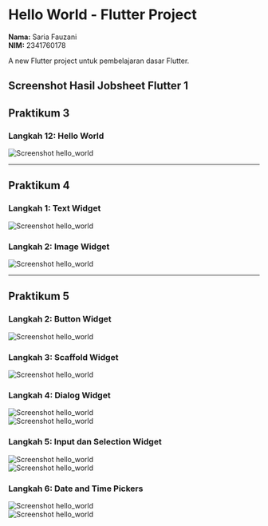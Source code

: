 # Hello World - Flutter Project

**Nama:** Saria Fauzani  
**NIM:** 2341760178  


A new Flutter project untuk pembelajaran dasar Flutter.


## Screenshot Hasil Jobsheet Flutter 1



## Praktikum 3

### Langkah 12: Hello World
![Screenshot hello_world](images/01.png)

---

## Praktikum 4

### Langkah 1: Text Widget
![Screenshot hello_world](images/02.png)

### Langkah 2: Image Widget
![Screenshot hello_world](images/03.png)

---

## Praktikum 5

### Langkah 2: Button Widget
![Screenshot hello_world](images/04.png)

### Langkah 3: Scaffold Widget
![Screenshot hello_world](images/05.png)

### Langkah 4: Dialog Widget
![Screenshot hello_world](images/06-a.png)  
![Screenshot hello_world](images/06.png)

### Langkah 5: Input dan Selection Widget
![Screenshot hello_world](images/07-a.png)  
![Screenshot hello_world](images/07.png)

### Langkah 6: Date and Time Pickers
![Screenshot hello_world](images/08-a.png)  
![Screenshot hello_world](images/08-b.png)

